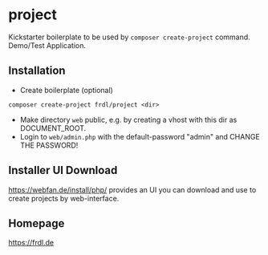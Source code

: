 # project
Kickstarter boilerplate to be used by `composer create-project` command. Demo/Test Application.

## Installation
* Create boilerplate (optional)
````
composer create-project frdl/project <dir>
````
* Make directory `web` public, e.g. by creating a vhost with this dir as DOCUMENT_ROOT.
* Login to `web/admin.php` with the default-password "admin" and CHANGE THE PASSWORD!

## Installer UI Download
https://webfan.de/install/php/ provides an UI you can download and use to create projects by web-interface.

## Homepage
https://frdl.de
